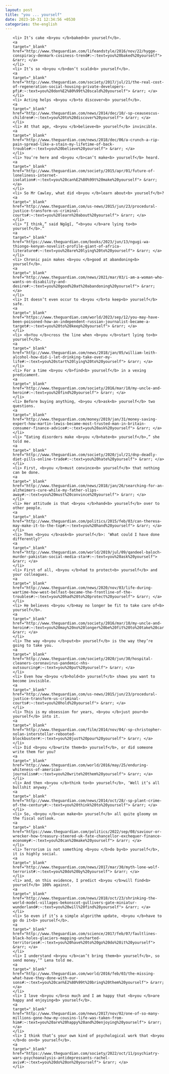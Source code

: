 ```yaml
---
layout: post
title: "you ... yourself"
date: 2023-10-31 12:34:56 +0530
categories: the-english
---
```

<ol>

    <li> It’s cake <b>you </b>baked<b> yourself</b>.
    <a 
    target="_blank" 
    href="http://www.theguardian.com/lifeandstyle/2016/nov/22/hygge-conspiracy-denmark-cosiness-trend#:~:text=you%20baked%20yourself"> &rarr; </a>
    </li>
    <li> It’s so <b>you </b>don’t scald<b> yourself</b>.
    <a 
    target="_blank" 
    href="http://www.theguardian.com/society/2017/jul/21/the-real-cost-of-regeneration-social-housing-private-developers-pfi#:~:text=you%20don%E2%80%99t%20scald%20yourself"> &rarr; </a>
    </li>
    <li> Acting helps <b>you </b>to discover<b> yourself</b>.
    <a 
    target="_blank" 
    href="http://www.theguardian.com/news/2014/dec/10/-sp-ceausescus-children#:~:text=you%20to%20discover%20yourself"> &rarr; </a>
    </li>
    <li> At that age, <b>you </b>believe<b> yourself</b> invincible.
    <a 
    target="_blank" 
    href="http://www.theguardian.com/news/2018/dec/06/a-crunch-a-rip-pain-spread-like-a-stain-my-lifetime-of-back-trouble#:~:text=you%20believe%20yourself"> &rarr; </a>
    </li>
    <li> You’re here and <b>you </b>can’t make<b> yourself</b> heard.
    <a 
    target="_blank" 
    href="http://www.theguardian.com/society/2015/apr/01/future-of-loneliness-internet-isolation#:~:text=you%20can%E2%80%99t%20make%20yourself"> &rarr; </a>
    </li>
    <li> So Mr Cawley, what did <b>you </b>learn about<b> yourself</b>?
    <a 
    target="_blank" 
    href="http://www.theguardian.com/us-news/2015/jun/23/procedural-justice-transform-us-criminal-courts#:~:text=you%20learn%20about%20yourself"> &rarr; </a>
    </li>
    <li> “I think,” said Ngũgĩ, “<b>you </b>are lying to<b> yourself</b>.”
    <a 
    target="_blank" 
    href="https://www.theguardian.com/books/2023/jun/13/ngugi-wa-thiongo-kenyan-novelist-profile-giant-of-africa-literature#:~:text=you%20are%20lying%20to%20yourself"> &rarr; </a>
    </li>
    <li> Chronic pain makes <b>you </b>good at abandoning<b> yourself</b>.
    <a 
    target="_blank" 
    href="http://www.theguardian.com/news/2021/mar/03/i-am-a-woman-who-wants-on-disability-and-desire#:~:text=you%20good%20at%20abandoning%20yourself"> &rarr; </a>
    </li>
    <li> It doesn’t even occur to <b>you </b>to keep<b> yourself</b> safe.
    <a 
    target="_blank" 
    href="https://www.theguardian.com/world/2023/sep/12/you-may-have-been-poisoned-how-an-independent-russian-journalist-became-a-target#:~:text=you%20to%20keep%20yourself"> &rarr; </a>
    </li>
    <li> <b>You </b>cross the line when <b>you </b>start lying to<b> yourself</b>.
    <a 
    target="_blank" 
    href="http://www.theguardian.com/news/2018/jan/05/william-leith-alcohol-how-did-i-let-drinking-take-over-my-life#:~:text=you%20start%20lying%20to%20yourself"> &rarr; </a>
    </li>
    <li> For a time <b>you </b>find<b> yourself</b> in a vexing predicament.
    <a 
    target="_blank" 
    href="http://www.theguardian.com/society/2016/mar/10/my-uncle-and-heroin#:~:text=you%20find%20yourself"> &rarr; </a>
    </li>
    <li> Before buying anything, <b>you </b>ask<b> yourself</b> two questions.
    <a 
    target="_blank" 
    href="http://www.theguardian.com/money/2019/jan/31/money-saving-expert-how-martin-lewis-became-most-trusted-man-in-britain-consumer-finance-advice#:~:text=you%20ask%20yourself"> &rarr; </a>
    </li>
    <li> “Eating disorders make <b>you </b>hate<b> yourself</b>,” she told me.
    <a 
    target="_blank" 
    href="http://www.theguardian.com/society/2020/jul/21/dnp-deadly-diet-pills-online-trade#:~:text=you%20hate%20yourself"> &rarr; </a>
    </li>
    <li> First, <b>you </b>must convince<b> yourself</b> that nothing can be done.
    <a 
    target="_blank" 
    href="http://www.theguardian.com/news/2018/jan/26/searching-for-an-alzheimers-cure-while-my-father-slips-away#:~:text=you%20must%20convince%20yourself"> &rarr; </a>
    </li>
    <li> Her attitude is that <b>you </b>hand<b> yourself</b> over to other people.
    <a 
    target="_blank" 
    href="http://www.theguardian.com/politics/2015/feb/03/can-theresa-may-make-it-to-the-top#:~:text=you%20hand%20yourself"> &rarr; </a>
    </li>
    <li> Then <b>you </b>ask<b> yourself</b>: ‘What could I have done differently?’
    <a 
    target="_blank" 
    href="http://www.theguardian.com/world/2019/jul/09/qandeel-baloch-murder-pakistan-social-media-star#:~:text=you%20ask%20yourself"> &rarr; </a>
    </li>
    <li> First of all, <b>you </b>had to protect<b> yourself</b> and your colleagues.
    <a 
    target="_blank" 
    href="http://www.theguardian.com/news/2020/nov/03/life-during-wartime-how-west-belfast-became-the-frontline-of-the-troubles#:~:text=you%20had%20to%20protect%20yourself"> &rarr; </a>
    </li>
    <li> He believes <b>you </b>may no longer be fit to take care of<b> yourself</b>.
    <a 
    target="_blank" 
    href="http://www.theguardian.com/society/2016/mar/10/my-uncle-and-heroin#:~:text=you%20may%20no%20longer%20be%20fit%20to%20take%20care%20of%20yourself"> &rarr; </a>
    </li>
    <li> The way <b>you </b>put<b> yourself</b> is the way they’re going to take you.
    <a 
    target="_blank" 
    href="http://www.theguardian.com/society/2020/jun/30/hospital-cleaners-coronavirus-pandemic-nhs-outsourcing#:~:text=you%20put%20yourself"> &rarr; </a>
    </li>
    <li> Even how <b>you </b>hold<b> yourself</b> shows you want to become invisible.
    <a 
    target="_blank" 
    href="http://www.theguardian.com/us-news/2015/jun/23/procedural-justice-transform-us-criminal-courts#:~:text=you%20hold%20yourself"> &rarr; </a>
    </li>
    <li> This is my obsession for years, <b>you </b>just pour<b> yourself</b> into it.
    <a 
    target="_blank" 
    href="http://www.theguardian.com/film/2014/nov/04/-sp-christopher-nolan-interstellar-rebooted-blockbuster#:~:text=you%20just%20pour%20yourself"> &rarr; </a>
    </li>
    <li> Did <b>you </b>write them<b> yourself</b>, or did someone write them for you?
    <a 
    target="_blank" 
    href="http://www.theguardian.com/world/2016/may/25/enduring-whiteness-of-american-journalism#:~:text=you%20write%20them%20yourself"> &rarr; </a>
    </li>
    <li> And then <b>you </b>think to<b> yourself</b>, ‘Well it’s all bullshit anyway.’
    <a 
    target="_blank" 
    href="http://www.theguardian.com/news/2014/oct/28/-sp-plant-crime-of-the-century#:~:text=you%20think%20to%20yourself"> &rarr; </a>
    </li>
    <li> So, <b>you </b>can make<b> yourself</b> all quite gloomy on the fiscal outlook.
    <a 
    target="_blank" 
    href="https://www.theguardian.com/politics/2022/sep/08/saviour-or-wrecker-how-treasury-steered-uk-fate-chancellor-exchequer-finance-economy#:~:text=you%20can%20make%20yourself"> &rarr; </a>
    </li>
    <li> Terrorism is not something <b>you </b>do by<b> yourself</b>, it is highly social.
    <a 
    target="_blank" 
    href="http://www.theguardian.com/news/2017/mar/30/myth-lone-wolf-terrorist#:~:text=you%20do%20by%20yourself"> &rarr; </a>
    </li>
    <li> and, on this evidence, I predict <b>you </b>will find<b> yourself</b> 100% against.
    <a 
    target="_blank" 
    href="http://www.theguardian.com/news/2018/oct/23/shrinking-the-world-model-villages-bekonscot-gullivers-gate-miniatur-wunderland#:~:text=you%20will%20find%20yourself"> &rarr; </a>
    </li>
    <li> So even if it’s a simple algorithm update, <b>you </b>have to go do it<b> yourself</b>.
    <a 
    target="_blank" 
    href="http://www.theguardian.com/science/2017/feb/07/faultlines-black-holes-glaciers-mapping-uncharted-territories#:~:text=you%20have%20to%20go%20do%20it%20yourself"> &rarr; </a>
    </li>
    <li> I understand <b>you </b>can’t bring them<b> yourself</b>, so send money,’” Lena told me.
    <a 
    target="_blank" 
    href="http://www.theguardian.com/world/2016/feb/03/the-missing-what-have-they-done-with-our-sons#:~:text=you%20can%E2%80%99t%20bring%20them%20yourself"> &rarr; </a>
    </li>
    <li> I love <b>you </b>so much and I am happy that <b>you </b>are happy and enjoying<b> yourself</b>.
    <a 
    target="_blank" 
    href="http://www.theguardian.com/news/2017/nov/02/one-of-so-many-millions-gone-how-my-cousins-life-was-taken-from-him#:~:text=you%20are%20happy%20and%20enjoying%20yourself"> &rarr; </a>
    </li>
    <li> I think that’s your own kind of psychological work that <b>you </b>do on<b> yourself</b>.
    <a 
    target="_blank" 
    href="https://www.theguardian.com/society/2022/oct/11/psychiatry-wars-psychoanalysis-antidepressants-rachel-aviv#:~:text=you%20do%20on%20yourself"> &rarr; </a>
    </li>